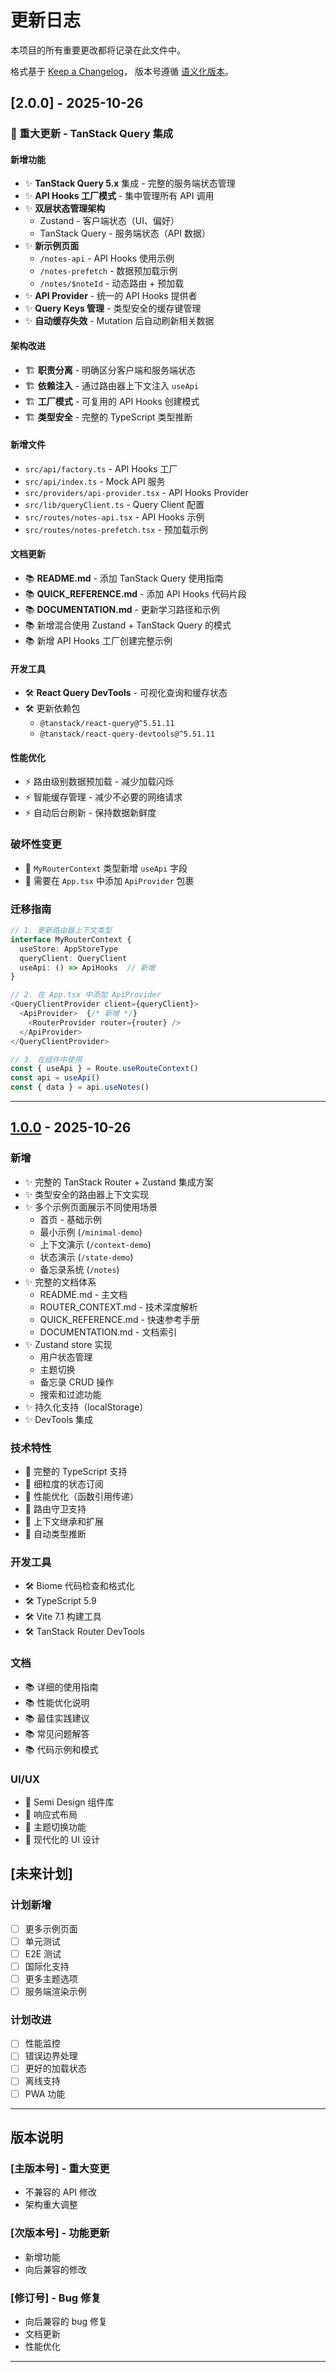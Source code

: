 # 更新日志

本项目的所有重要更改都将记录在此文件中。

格式基于 [Keep a Changelog](https://keepachangelog.com/zh-CN/1.0.0/)，
版本号遵循 [语义化版本](https://semver.org/lang/zh-CN/)。

## [2.0.0] - 2025-10-26

### 🎉 重大更新 - TanStack Query 集成

#### 新增功能
- ✨ **TanStack Query 5.x** 集成 - 完整的服务端状态管理
- ✨ **API Hooks 工厂模式** - 集中管理所有 API 调用
- ✨ **双层状态管理架构**
  - Zustand - 客户端状态（UI、偏好）
  - TanStack Query - 服务端状态（API 数据）
- ✨ **新示例页面**
  - `/notes-api` - API Hooks 使用示例
  - `/notes-prefetch` - 数据预加载示例
  - `/notes/$noteId` - 动态路由 + 预加载
- ✨ **API Provider** - 统一的 API Hooks 提供者
- ✨ **Query Keys 管理** - 类型安全的缓存键管理
- ✨ **自动缓存失效** - Mutation 后自动刷新相关数据

#### 架构改进
- 🏗 **职责分离** - 明确区分客户端和服务端状态
- 🏗 **依赖注入** - 通过路由器上下文注入 `useApi`
- 🏗 **工厂模式** - 可复用的 API Hooks 创建模式
- 🏗 **类型安全** - 完整的 TypeScript 类型推断

#### 新增文件
- `src/api/factory.ts` - API Hooks 工厂
- `src/api/index.ts` - Mock API 服务
- `src/providers/api-provider.tsx` - API Hooks Provider
- `src/lib/queryClient.ts` - Query Client 配置
- `src/routes/notes-api.tsx` - API Hooks 示例
- `src/routes/notes-prefetch.tsx` - 预加载示例

#### 文档更新
- 📚 **README.md** - 添加 TanStack Query 使用指南
- 📚 **QUICK_REFERENCE.md** - 添加 API Hooks 代码片段
- 📚 **DOCUMENTATION.md** - 更新学习路径和示例
- 📚 新增混合使用 Zustand + TanStack Query 的模式
- 📚 新增 API Hooks 工厂创建完整示例

#### 开发工具
- 🛠 **React Query DevTools** - 可视化查询和缓存状态
- 🛠 更新依赖包
  - `@tanstack/react-query@^5.51.11`
  - `@tanstack/react-query-devtools@^5.51.11`

#### 性能优化
- ⚡ 路由级别数据预加载 - 减少加载闪烁
- ⚡ 智能缓存管理 - 减少不必要的网络请求
- ⚡ 自动后台刷新 - 保持数据新鲜度

### 破坏性变更
- 🔴 `MyRouterContext` 类型新增 `useApi` 字段
- 🔴 需要在 `App.tsx` 中添加 `ApiProvider` 包裹

### 迁移指南
```typescript
// 1. 更新路由器上下文类型
interface MyRouterContext {
  useStore: AppStoreType
  queryClient: QueryClient
  useApi: () => ApiHooks  // 新增
}

// 2. 在 App.tsx 中添加 ApiProvider
<QueryClientProvider client={queryClient}>
  <ApiProvider>  {/* 新增 */}
    <RouterProvider router={router} />
  </ApiProvider>
</QueryClientProvider>

// 3. 在组件中使用
const { useApi } = Route.useRouteContext()
const api = useApi()
const { data } = api.useNotes()
```

---

## [1.0.0] - 2025-10-26

### 新增
- ✨ 完整的 TanStack Router + Zustand 集成方案
- ✨ 类型安全的路由器上下文实现
- ✨ 多个示例页面展示不同使用场景
  - 首页 - 基础示例
  - 最小示例 (`/minimal-demo`)
  - 上下文演示 (`/context-demo`)
  - 状态演示 (`/state-demo`)
  - 备忘录系统 (`/notes`)
- ✨ 完整的文档体系
  - README.md - 主文档
  - ROUTER_CONTEXT.md - 技术深度解析
  - QUICK_REFERENCE.md - 快速参考手册
  - DOCUMENTATION.md - 文档索引
- ✨ Zustand store 实现
  - 用户状态管理
  - 主题切换
  - 备忘录 CRUD 操作
  - 搜索和过滤功能
- ✨ 持久化支持（localStorage）
- ✨ DevTools 集成

### 技术特性
- 🎯 完整的 TypeScript 支持
- 🎯 细粒度的状态订阅
- 🎯 性能优化（函数引用传递）
- 🎯 路由守卫支持
- 🎯 上下文继承和扩展
- 🎯 自动类型推断

### 开发工具
- 🛠 Biome 代码检查和格式化
- 🛠 TypeScript 5.9
- 🛠 Vite 7.1 构建工具
- 🛠 TanStack Router DevTools

### 文档
- 📚 详细的使用指南
- 📚 性能优化说明
- 📚 最佳实践建议
- 📚 常见问题解答
- 📚 代码示例和模式

### UI/UX
- 🎨 Semi Design 组件库
- 🎨 响应式布局
- 🎨 主题切换功能
- 🎨 现代化的 UI 设计

## [未来计划]

### 计划新增
- [ ] 更多示例页面
- [ ] 单元测试
- [ ] E2E 测试
- [ ] 国际化支持
- [ ] 更多主题选项
- [ ] 服务端渲染示例

### 计划改进
- [ ] 性能监控
- [ ] 错误边界处理
- [ ] 更好的加载状态
- [ ] 离线支持
- [ ] PWA 功能

---

## 版本说明

### [主版本号] - 重大变更
- 不兼容的 API 修改
- 架构重大调整

### [次版本号] - 功能更新
- 新增功能
- 向后兼容的修改

### [修订号] - Bug 修复
- 向后兼容的 bug 修复
- 文档更新
- 性能优化

---

[1.0.0]: https://github.com/yourusername/tanstack-router-react19.2/releases/tag/v1.0.0

